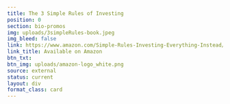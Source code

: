 ```yaml
---
title: The 3 Simple Rules of Investing
position: 0
section: bio-promos
img: uploads/3simpleRules-book.jpeg
img_bleed: false
link: https://www.amazon.com/Simple-Rules-Investing-Everything-Instead/dp/1626561621/ref=sr_1_1?ie=UTF8&qid=1487016255&sr=8-1&keywords=edesess
link_title: Available on Amazon
btn_txt: 
btn_img: uploads/amazon-logo_white.png
source: external
status: current
layout: div
format_class: card
---
```


